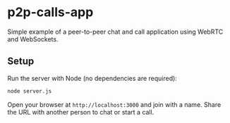 # p2p-calls-app

Simple example of a peer-to-peer chat and call application using WebRTC and WebSockets.

## Setup

Run the server with Node (no dependencies are required):

```bash
node server.js
```

Open your browser at `http://localhost:3000` and join with a name. Share the URL with another person to chat or start a call.

